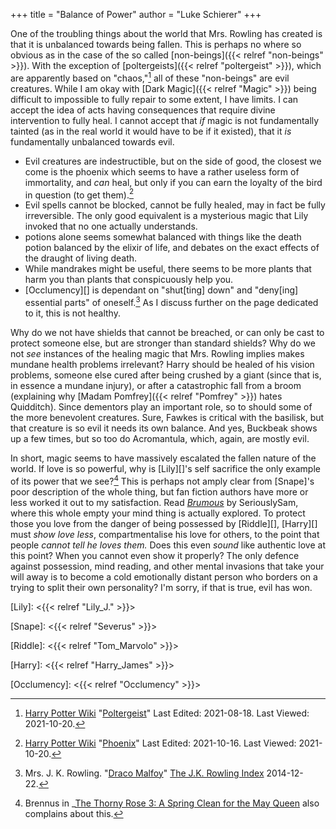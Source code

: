 +++
title = "Balance of Power"
author = "Luke Schierer"
+++

One of the troubling things about the world that Mrs. Rowling has created is
that it is unbalanced towards being fallen.  This is perhaps no where so obvious
as in the case of the so called [non-beings]({{< relref "non-beings" >}}).  With 
the exception of [poltergeists]({{< relref "poltergeist" >}}), which are
apparently based on "chaos,"[^211020-10] all of these "non-beings" are evil
creatures.  While I am okay with [Dark Magic]({{< relref "Magic" >}}) being
difficult to impossible to fully repair to some extent, I have limits.  I can
accept the idea of acts having consequences that require divine intervention to
fully heal.  I cannot accept that *if* magic is not fundamentally tainted (as
in the real world it would have to be if it existed), that it *is*
fundamentally unbalanced towards evil.  

* Evil creatures are indestructible, but on the side of good, the closest we
  come is the phoenix which seems to have a rather useless form of immortality,
  and *can* heal, but only if you can earn the loyalty of the bird in question
  (to get them).[^211020-11]
* Evil spells cannot be blocked, cannot be fully healed, may in fact be fully
  irreversible.  The only good equivalent is a mysterious magic that Lily
  invoked that no one actually understands.
* potions alone seems somewhat balanced with things like the death potion
  balanced by the elixir of life, and debates on the exact effects of the
  draught of living death.  
* While mandrakes might be useful, there seems to be more plants that harm you
  than plants that conspicuously help you. 
* [Occlumency][] is dependant on "shut[ting] down" and "deny[ing] essential
  parts" of oneself.[^230109-1]  As I discuss further on the page dedicated to
  it, this is not healthy.

Why do we not have shields that cannot be breached, or can only be cast to
protect someone else, but are stronger than standard shields?  Why do we not
*see* instances of the healing magic that Mrs. Rowling implies makes mundane
health problems irrelevant?  Harry should be healed of his vision problems,
someone else cured after being crushed by a giant (since that is, in essence a
mundane injury), or after a catastrophic fall from a broom (explaining why
[Madam Pomfrey]({{< relref "Pomfrey" >}}) hates Quidditch).  Since dementors
play an important role, so to should some of the more benevolent creatures.
Sure, Fawkes is critical with the basilisk, but that creature is so evil it
needs its own balance.  And yes, Buckbeak shows up a few times, but so too do
Acromantula, which, again, are mostly evil.  

In short, magic seems to have massively escalated the fallen nature of the
world.  If love is so powerful, why is [Lily][]'s self sacrifice the only
example of its power that we see?[^230109-2]  This is perhaps not amply clear
from [Snape]'s poor description of the whole thing, but fan fiction authors
have more or less worked it out to my satisfaction.  Read _[Brumous][]_ by
SeriouslySam, where this whole empty your mind thing is actually explored.  To
protect those you love from the danger of being possessed by [Riddle][],
[Harry][] must *show love less*, compartmentalise his love for others, to the
point that people *cannot tell he loves them.*  Does this even *sound* like
authentic love at this point?  When you cannot even show it properly?  The only
defence against possession, mind reading, and other mental invasions that take
your will away is to become a cold emotionally distant person who borders on a
trying to split their own personality?  I'm sorry, if that is true, evil has
won.

[Lily]: <{{< relref "Lily_J." >}}>

[Snape]: <{{< relref "Severus" >}}>

[Riddle]: <{{< relref "Tom_Marvolo" >}}>

[Harry]: <{{< relref "Harry_James" >}}>

[Brumous]: <https://archiveofourown.org/works/42882966>

[Occlumency]: <{{< relref "Occlumency" >}}>

[^211020-11]: [Harry Potter Wiki](https://harrypotter.fandom.com/wiki/) 
    "[Phoenix](https://harrypotter.fandom.com/wiki/Phoenix)"
    Last Edited: 2021-10-16. Last Viewed: 2021-10-20.

[^211020-10]: [Harry Potter Wiki](https://harrypotter.fandom.com/wiki/)
    "[Poltergeist](https://harrypotter.fandom.com/wiki/Poltergeist)"
    Last Edited: 2021-08-18. Last Viewed: 2021-10-20. 

[^230109-1]: Mrs. J. K. Rowling. "[Draco Malfoy][]" [The J.K. Rowling Index][] 2014-12-22. 

[Draco Malfoy]: <https://www.rowlingindex.org/work/dmpm/>

[The J.K. Rowling Index]: <https://www.rowlingindex.org>

[^230109-2]: Brennus in _[The Thorny Rose 3: A Spring Clean for the May Queen][] also complains about this.

[The Thorny Rose 3: A Spring Clean for the May Queen]: <https://www.fanfiction.net/s/10288020>
